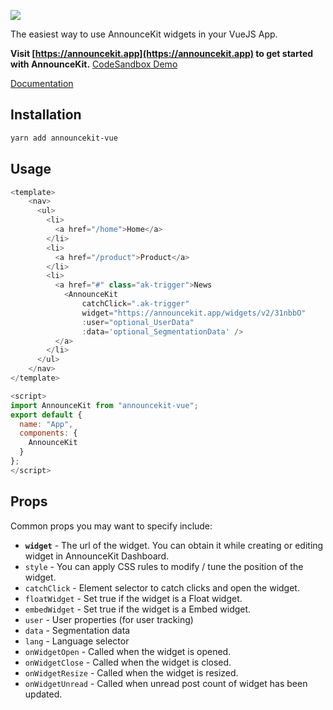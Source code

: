 ![](https://announcekit.app/images/logo@2x.png)

The easiest way to use AnnounceKit widgets in your VueJS App.

**Visit [https://announcekit.app](https://announcekit.app) to get started with AnnounceKit.**
[CodeSandbox Demo](https://codesandbox.io/s/announcekit-vue20-demo-jcfjf)

[Documentation](https://announcekit.app/docs/vuejs)

## Installation

```sh
yarn add announcekit-vue
```

## Usage

```js
<template>
    <nav>
      <ul>
        <li>
          <a href="/home">Home</a>
        </li>
        <li>
          <a href="/product">Product</a>
        </li>
        <li>
          <a href="#" class="ak-trigger">News
            <AnnounceKit
                catchClick=".ak-trigger"
                widget="https://announcekit.app/widgets/v2/31nbbO"
                :user="optional_UserData"
                :data='optional_SegmentationData' />
          </a>
        </li>
      </ul>
    </nav>
</template>

<script>
import AnnounceKit from "announcekit-vue";
export default {
  name: "App",
  components: {
    AnnounceKit
  }
};
</script>
```

## Props

Common props you may want to specify include:

- **`widget`** - The url of the widget. You can obtain it while creating or editing widget in AnnounceKit Dashboard.
- `style` - You can apply CSS rules to modify / tune the position of the widget.
- `catchClick` - Element selector to catch clicks and open the widget.
- `floatWidget` - Set true if the widget is a Float widget.
- `embedWidget` - Set true if the widget is a Embed widget.
- `user` - User properties (for user tracking)
- `data` - Segmentation data
- `lang` - Language selector
- `onWidgetOpen` - Called when the widget is opened.
- `onWidgetClose` - Called when the widget is closed.
- `onWidgetResize` - Called when the widget is resized.
- `onWidgetUnread` - Called when unread post count of widget has been updated.
